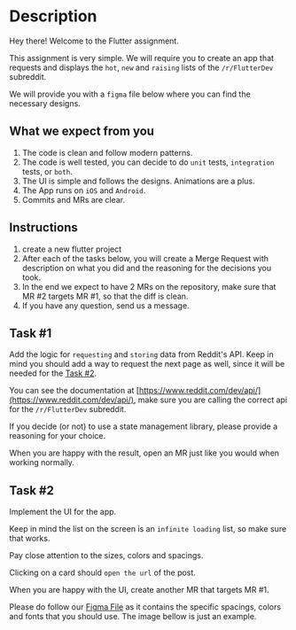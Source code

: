 
# Description

Hey there! Welcome to the  Flutter assignment.

This assignment is very simple. We will require you to create an app that requests and displays the `hot`, `new` and `raising` lists of the `/r/FlutterDev` subreddit.

We will provide you with a `figma` file below where you can find the necessary designs.

## What we expect from you

1. The code is clean and follow modern patterns.
2. The code is well tested, you can decide to do `unit` tests, `integration` tests, or `both`.
3. The UI is simple and follows the designs. Animations are a plus.
4. The App runs on `iOS` and `Android`.
5. Commits and MRs are clear.

## Instructions

  1. create a new flutter project
  3. After each of the tasks below, you will create a Merge Request with description on what you did and the reasoning for the decisions you took.
  4. In the end we expect to have 2 MRs on the repository, make sure that MR #2 targets MR #1, so that the diff is clean.
  5. If you have any question, send us a message.
 

## Task #1

Add the logic for `requesting` and `storing` data from Reddit's API. Keep in mind you should add a way to request the next page as well, since it will be needed for the [Task #2](#task-2).

You can see the documentation at [https://www.reddit.com/dev/api/](https://www.reddit.com/dev/api/), make sure you are calling the correct api for the `/r/FlutterDev` subreddit.

If you decide (or not) to use a state management library, please provide a reasoning for your choice.

When you are happy with the result, open an MR just like you would when working normally.

## Task #2

Implement the UI for the app. 

Keep in mind the list on the screen is an `infinite loading` list, so make sure that works.

Pay close attention to the sizes, colors and spacings.

Clicking on a card should `open the url` of the post.

When you are happy with the UI, create another MR that targets MR #1.

Please do follow our [Figma File](https://www.figma.com/file/I24HNkA9NfRVjObQxMVYMi/Flutter-assignment-v2?node-id=0%3A1) as it contains the specific spacings, colors and fonts that you should use. The image bellow is just an example.
